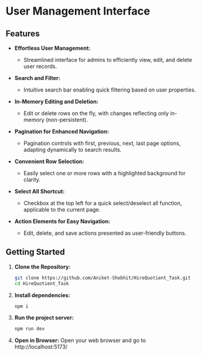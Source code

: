 # User Management Interface


## Features

- **Effortless User Management:**
  - Streamlined interface for admins to efficiently view, edit, and delete user records.

- **Search and Filter:**
  - Intuitive search bar enabling quick filtering based on user properties.

- **In-Memory Editing and Deletion:**
  - Edit or delete rows on the fly, with changes reflecting only in-memory (non-persistent).

- **Pagination for Enhanced Navigation:**
  - Pagination controls with first, previous, next, last page options, adapting dynamically to search results.

- **Convenient Row Selection:**
  - Easily select one or more rows with a highlighted background for clarity.

- **Select All Shortcut:**
  - Checkbox at the top left for a quick select/deselect all function, applicable to the current page.

- **Action Elements for Easy Navigation:**
  - Edit, delete, and save actions presented as user-friendly buttons.

## Getting Started

1. **Clone the Repository:**
   ```bash
   git clone https://github.com/Aniket-Shobhit/HireQuotient_Task.git
   cd HireQuotient_Task

2. **Install dependencies:**
   ```bash
   npm i

3. **Run the project server:**
   ```bash
   npm run dev

4. **Open in Browser:**
   Open your web browser and go to http://localhost:5173/

